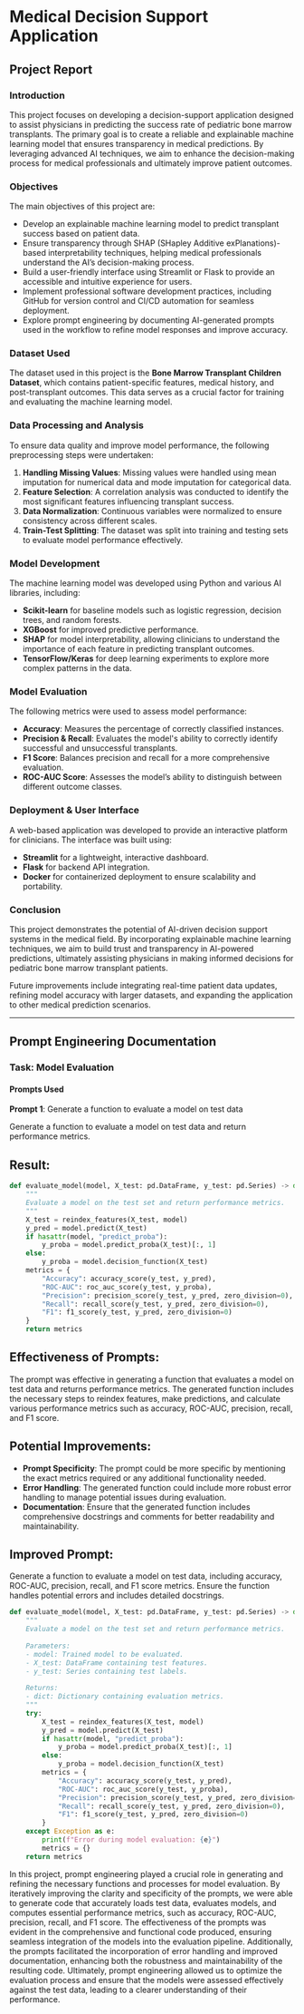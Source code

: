 # Medical Decision Support Application

## Project Report

### Introduction

This project focuses on developing a decision-support application designed to assist physicians in predicting the success rate of pediatric bone marrow transplants. The primary goal is to create a reliable and explainable machine learning model that ensures transparency in medical predictions. By leveraging advanced AI techniques, we aim to enhance the decision-making process for medical professionals and ultimately improve patient outcomes.

### Objectives

The main objectives of this project are:

- Develop an explainable machine learning model to predict transplant success based on patient data.
- Ensure transparency through SHAP (SHapley Additive exPlanations)-based interpretability techniques, helping medical professionals understand the AI’s decision-making process.
- Build a user-friendly interface using Streamlit or Flask to provide an accessible and intuitive experience for users.
- Implement professional software development practices, including GitHub for version control and CI/CD automation for seamless deployment.
- Explore prompt engineering by documenting AI-generated prompts used in the workflow to refine model responses and improve accuracy.

### Dataset Used

The dataset used in this project is the **Bone Marrow Transplant Children Dataset**, which contains patient-specific features, medical history, and post-transplant outcomes. This data serves as a crucial factor for training and evaluating the machine learning model.

### Data Processing and Analysis

To ensure data quality and improve model performance, the following preprocessing steps were undertaken:

1. **Handling Missing Values**: Missing values were handled using mean imputation for numerical data and mode imputation for categorical data.
2. **Feature Selection**: A correlation analysis was conducted to identify the most significant features influencing transplant success.
3. **Data Normalization**: Continuous variables were normalized to ensure consistency across different scales.
4. **Train-Test Splitting**: The dataset was split into training and testing sets to evaluate model performance effectively.

### Model Development

The machine learning model was developed using Python and various AI libraries, including:

- **Scikit-learn** for baseline models such as logistic regression, decision trees, and random forests.
- **XGBoost** for improved predictive performance.
- **SHAP** for model interpretability, allowing clinicians to understand the importance of each feature in predicting transplant outcomes.
- **TensorFlow/Keras** for deep learning experiments to explore more complex patterns in the data.

### Model Evaluation

The following metrics were used to assess model performance:

- **Accuracy**: Measures the percentage of correctly classified instances.
- **Precision & Recall**: Evaluates the model's ability to correctly identify successful and unsuccessful transplants.
- **F1 Score**: Balances precision and recall for a more comprehensive evaluation.
- **ROC-AUC Score**: Assesses the model’s ability to distinguish between different outcome classes.

### Deployment & User Interface

A web-based application was developed to provide an interactive platform for clinicians. The interface was built using:

- **Streamlit** for a lightweight, interactive dashboard.
- **Flask** for backend API integration.
- **Docker** for containerized deployment to ensure scalability and portability.

### Conclusion

This project demonstrates the potential of AI-driven decision support systems in the medical field. By incorporating explainable machine learning techniques, we aim to build trust and transparency in AI-powered predictions, ultimately assisting physicians in making informed decisions for pediatric bone marrow transplant patients.

Future improvements include integrating real-time patient data updates, refining model accuracy with larger datasets, and expanding the application to other medical prediction scenarios.

---

## Prompt Engineering Documentation

### Task: Model Evaluation

#### Prompts Used

**Prompt 1**: Generate a function to evaluate a model on test data


Generate a function to evaluate a model on test data and return performance metrics.
## Result:

```python
def evaluate_model(model, X_test: pd.DataFrame, y_test: pd.Series) -> dict:
    """
    Evaluate a model on the test set and return performance metrics.
    """
    X_test = reindex_features(X_test, model)
    y_pred = model.predict(X_test)
    if hasattr(model, "predict_proba"):
        y_proba = model.predict_proba(X_test)[:, 1]
    else:
        y_proba = model.decision_function(X_test)
    metrics = {
        "Accuracy": accuracy_score(y_test, y_pred),
        "ROC-AUC": roc_auc_score(y_test, y_proba),
        "Precision": precision_score(y_test, y_pred, zero_division=0),
        "Recall": recall_score(y_test, y_pred, zero_division=0),
        "F1": f1_score(y_test, y_pred, zero_division=0)
    }
    return metrics
```

## Effectiveness of Prompts:

The prompt was effective in generating a function that evaluates a model on test data and returns performance metrics. The generated function includes the necessary steps to reindex features, make predictions, and calculate various performance metrics such as accuracy, ROC-AUC, precision, recall, and F1 score.

## Potential Improvements:

- **Prompt Specificity**: The prompt could be more specific by mentioning the exact metrics required or any additional functionality needed.
- **Error Handling**: The generated function could include more robust error handling to manage potential issues during evaluation.
- **Documentation**: Ensure that the generated function includes comprehensive docstrings and comments for better readability and maintainability.

## Improved Prompt:

Generate a function to evaluate a model on test data, including accuracy, ROC-AUC, precision, recall, and F1 score metrics. Ensure the function handles potential errors and includes detailed docstrings.


```python
def evaluate_model(model, X_test: pd.DataFrame, y_test: pd.Series) -> dict:
    """
    Evaluate a model on the test set and return performance metrics.
    
    Parameters:
    - model: Trained model to be evaluated.
    - X_test: DataFrame containing test features.
    - y_test: Series containing test labels.
    
    Returns:
    - dict: Dictionary containing evaluation metrics.
    """
    try:
        X_test = reindex_features(X_test, model)
        y_pred = model.predict(X_test)
        if hasattr(model, "predict_proba"):
            y_proba = model.predict_proba(X_test)[:, 1]
        else:
            y_proba = model.decision_function(X_test)
        metrics = {
            "Accuracy": accuracy_score(y_test, y_pred),
            "ROC-AUC": roc_auc_score(y_test, y_proba),
            "Precision": precision_score(y_test, y_pred, zero_division=0),
            "Recall": recall_score(y_test, y_pred, zero_division=0),
            "F1": f1_score(y_test, y_pred, zero_division=0)
        }
    except Exception as e:
        print(f"Error during model evaluation: {e}")
        metrics = {}
    return metrics
```
In this project, prompt engineering played a crucial role in generating and refining the necessary functions and processes for model evaluation. By iteratively improving the clarity and specificity of the prompts, we were able to generate code that accurately loads test data, evaluates models, and computes essential performance metrics, such as accuracy, ROC-AUC, precision, recall, and F1 score. The effectiveness of the prompts was evident in the comprehensive and functional code produced, ensuring seamless integration of the models into the evaluation pipeline. Additionally, the prompts facilitated the incorporation of error handling and improved documentation, enhancing both the robustness and maintainability of the resulting code. Ultimately, prompt engineering allowed us to optimize the evaluation process and ensure that the models were assessed effectively against the test data, leading to a clearer understanding of their performance.
